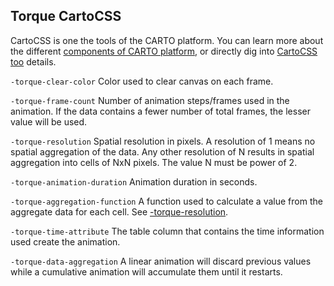 ## Torque CartoCSS

CartoCSS is one the tools of the CARTO platform. You can learn more about the different [components of CARTO platform]({{site.fundamental_docs}}/components/), or directly dig into [CartoCSS too]({{site.tools_cartocss}}/) details.

`-torque-clear-color`
Color used to clear canvas on each frame.

`-torque-frame-count`
Number of animation steps/frames used in the animation. If the data contains a fewer number of total frames, the lesser value will be used.

`-torque-resolution`
Spatial resolution in pixels. A resolution of 1 means no spatial aggregation of the data. Any other resolution of N results in spatial aggregation into cells of NxN pixels. The value N must be power of 2.

`-torque-animation-duration`
Animation duration in seconds.

`-torque-aggregation-function`
A function used to calculate a value from the aggregate data for each cell. See [-torque-resolution](#-torque-resolution).

`-torque-time-attribute`
The table column that contains the time information used create the animation.

`-torque-data-aggregation`
A linear animation will discard previous values while a cumulative animation will accumulate them until it restarts.
